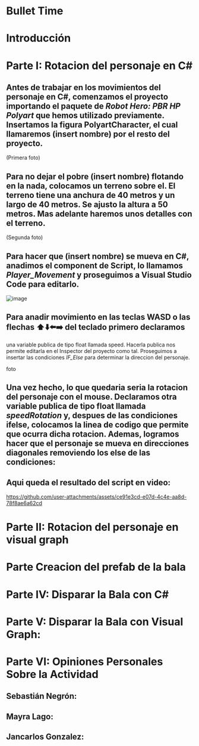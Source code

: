 # Bullet Time

# Introducción

# Parte I: Rotacion del personaje en C#

## Antes de trabajar en los movimientos del personaje en C#, comenzamos el proyecto importando el paquete de _Robot Hero: PBR HP Polyart_ que hemos utilizado previamente. Insertamos la figura PolyartCharacter, el cual llamaremos (insert nombre) por el resto del proyecto.

(Primera foto)

## Para no dejar el pobre (insert nombre) flotando en la nada, colocamos un terreno sobre el. El terreno tiene una anchura de 40 metros y un largo de 40 metros. Se ajusto la altura a 50 metros. Mas adelante haremos unos detalles con el terreno. 

(Segunda foto)

## Para hacer que  (insert nombre) se mueva en C#, anadimos el component de Script, lo llamamos _Player_Movement_ y proseguimos a Visual Studio Code para editarlo.

![image](https://github.com/user-attachments/assets/9af03085-6f84-408a-a9be-2b72c2f0ff44)

## Para anadir movimiento en las teclas WASD o las flechas ⬆️⬇️⬅️➡️ del teclado primero declaramos 
una variable publica de tipo float llamada speed. Hacerla publica nos permite editarla en el Inspector del proyecto como tal. Proseguimos a insertar las condiciones _IF_Else_ para determinar la direccion del personaje.

foto

## Una vez hecho, lo que quedaria seria la rotacion del personaje con el mouse. Declaramos otra variable publica de tipo float llamada _speedRotation_ y, despues de las condiciones ifelse, colocamos la linea de codigo que permite que ocurra dicha rotacion. Ademas, logramos hacer que el personaje se mueva en direcciones diagonales removiendo los else de las condiciones:


## Aqui queda el resultado del script en video:


https://github.com/user-attachments/assets/ce91e3cd-e07d-4c4e-aa8d-78f8ae6a62cd




# Parte II: Rotacion del personaje en visual graph

# Parte Creacion del prefab de la bala

# Parte IV: Disparar la Bala con C#

# Parte V: Disparar la Bala con Visual Graph: 

# Parte VI: Opiniones Personales Sobre la Actividad

## Sebastián Negrón:

## Mayra Lago:

## Jancarlos Gonzalez:

